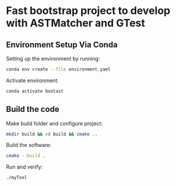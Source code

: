 # Fast bootstrap project to develop with ASTMatcher and GTest

## Environment Setup Via Conda

Setting up the environment by running:

```bash
conda env create --file environment.yaml
```

Activate environment.

```bash
conda activate bootast
```

## Build the code

Make build folder and configure project:
```bash
mkdir build && cd build && cmake ..
```

Build the software:
```bash
cmake --build .
```

Run and verify:
```bash
./myTool
```